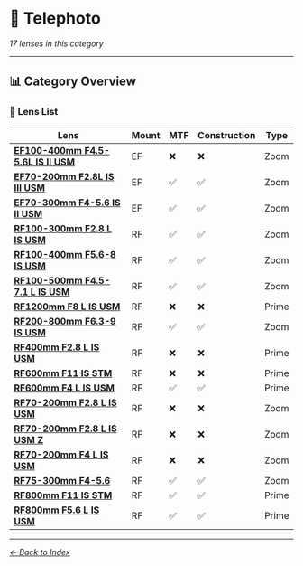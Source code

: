 # 📝 Telephoto

*17 lenses in this category*

---

## 📊 **Category Overview**

### 🎯 **Lens List**

| Lens | Mount | MTF | Construction | Type |
|------|-------|-----|--------------|------|
| **[EF100-400mm F4.5-5.6L IS II USM](../lens_detail/EF100_400mm_F4.5_5.6L_IS_II_USM.md)** | EF | ❌ | ❌ | Zoom |
| **[EF70-200mm F2.8L IS III USM](../lens_detail/EF70_200mm_F2.8L_IS_III_USM.md)** | EF | ✅ | ✅ | Zoom |
| **[EF70-300mm F4-5.6 IS II USM](../lens_detail/EF70_300mm_F4_5.6_IS_II_USM.md)** | EF | ✅ | ✅ | Zoom |
| **[RF100-300mm F2.8 L IS USM](../lens_detail/RF100_300mm_F2.8_L_IS_USM.md)** | RF | ✅ | ✅ | Zoom |
| **[RF100-400mm F5.6-8 IS USM](../lens_detail/RF100_400mm_F5.6_8_IS_USM.md)** | RF | ✅ | ✅ | Zoom |
| **[RF100-500mm F4.5-7.1 L IS USM](../lens_detail/RF100_500mm_F4.5_7.1_L_IS_USM.md)** | RF | ✅ | ✅ | Zoom |
| **[RF1200mm F8 L IS USM](../lens_detail/RF1200mm_F8_L_IS_USM.md)** | RF | ❌ | ❌ | Prime |
| **[RF200-800mm F6.3-9 IS USM](../lens_detail/RF200_800mm_F6.3_9_IS_USM.md)** | RF | ✅ | ✅ | Zoom |
| **[RF400mm F2.8 L IS USM](../lens_detail/RF400mm_F2.8_L_IS_USM.md)** | RF | ❌ | ❌ | Prime |
| **[RF600mm F11 IS STM](../lens_detail/RF600mm_F11_IS_STM.md)** | RF | ❌ | ❌ | Prime |
| **[RF600mm F4 L IS USM](../lens_detail/RF600mm_F4_L_IS_USM.md)** | RF | ✅ | ✅ | Prime |
| **[RF70-200mm F2.8 L IS USM](../lens_detail/RF70_200mm_F2.8_L_IS_USM.md)** | RF | ❌ | ❌ | Zoom |
| **[RF70-200mm F2.8 L IS USM Z](../lens_detail/RF70_200mm_F2.8_L_IS_USM_Z.md)** | RF | ❌ | ❌ | Zoom |
| **[RF70-200mm F4 L IS USM](../lens_detail/RF70_200mm_F4_L_IS_USM.md)** | RF | ❌ | ❌ | Zoom |
| **[RF75-300mm F4-5.6](../lens_detail/RF75_300mm_F4_5.6.md)** | RF | ✅ | ✅ | Zoom |
| **[RF800mm F11 IS STM](../lens_detail/RF800mm_F11_IS_STM.md)** | RF | ✅ | ✅ | Prime |
| **[RF800mm F5.6 L IS USM](../lens_detail/RF800mm_F5.6_L_IS_USM.md)** | RF | ✅ | ✅ | Prime |

---

*[← Back to Index](../../index.md)*

